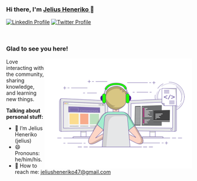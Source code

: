 ### Hi there, I'm <a href="https://trinhminhtriet.com" target="_blank" title="Jelius Heneriko">Jelius Heneriko </a> 👋

[![LinkedIn Profile](likenid32.png)](https://www.linkedin.com/in/jelius-heneriko-779557278/)
[![Twitter Profile](pewpwe.png)](https://twitter.com/jelius07)


</br>

### Glad to see you here!

<img align="right" alt="Jelius H." src="pew.gif" width="400" />

Love interacting with the community, sharing knowledge, and learning new things.

**Talking about personal stuff:**

- 👨 I’m Jelius Heneriko (jelius)
- 😄 Pronouns: he/him/his.
- 📧 How to reach me: jeliusheneriko47@gmail.com
  
